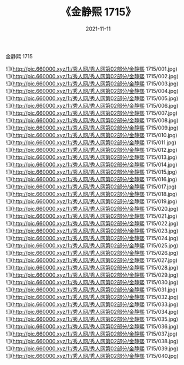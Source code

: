 ﻿---
layout: post
title:  《金静熙 1715》
date:   2021-11-11
img: http://pic.660000.xyz/1:/秀人网/秀人网第02部分/金静熙 1715/000.jpg
categories: [美女, 清纯, 唯美]
---

金静熙 1715

  ![](http://pic.660000.xyz/1:/秀人网/秀人网第02部分/金静熙 1715/001.jpg) <br> ![](http://pic.660000.xyz/1:/秀人网/秀人网第02部分/金静熙 1715/002.jpg) <br> ![](http://pic.660000.xyz/1:/秀人网/秀人网第02部分/金静熙 1715/003.jpg) <br> ![](http://pic.660000.xyz/1:/秀人网/秀人网第02部分/金静熙 1715/004.jpg) <br> ![](http://pic.660000.xyz/1:/秀人网/秀人网第02部分/金静熙 1715/005.jpg) <br> ![](http://pic.660000.xyz/1:/秀人网/秀人网第02部分/金静熙 1715/006.jpg) <br> ![](http://pic.660000.xyz/1:/秀人网/秀人网第02部分/金静熙 1715/007.jpg) <br> ![](http://pic.660000.xyz/1:/秀人网/秀人网第02部分/金静熙 1715/008.jpg) <br> ![](http://pic.660000.xyz/1:/秀人网/秀人网第02部分/金静熙 1715/009.jpg) <br> ![](http://pic.660000.xyz/1:/秀人网/秀人网第02部分/金静熙 1715/010.jpg) <br> ![](http://pic.660000.xyz/1:/秀人网/秀人网第02部分/金静熙 1715/011.jpg) <br> ![](http://pic.660000.xyz/1:/秀人网/秀人网第02部分/金静熙 1715/012.jpg) <br> ![](http://pic.660000.xyz/1:/秀人网/秀人网第02部分/金静熙 1715/013.jpg) <br> ![](http://pic.660000.xyz/1:/秀人网/秀人网第02部分/金静熙 1715/014.jpg) <br> ![](http://pic.660000.xyz/1:/秀人网/秀人网第02部分/金静熙 1715/015.jpg) <br> ![](http://pic.660000.xyz/1:/秀人网/秀人网第02部分/金静熙 1715/016.jpg) <br> ![](http://pic.660000.xyz/1:/秀人网/秀人网第02部分/金静熙 1715/017.jpg) <br> ![](http://pic.660000.xyz/1:/秀人网/秀人网第02部分/金静熙 1715/018.jpg) <br> ![](http://pic.660000.xyz/1:/秀人网/秀人网第02部分/金静熙 1715/019.jpg) <br> ![](http://pic.660000.xyz/1:/秀人网/秀人网第02部分/金静熙 1715/020.jpg) <br> ![](http://pic.660000.xyz/1:/秀人网/秀人网第02部分/金静熙 1715/021.jpg) <br> ![](http://pic.660000.xyz/1:/秀人网/秀人网第02部分/金静熙 1715/022.jpg) <br> ![](http://pic.660000.xyz/1:/秀人网/秀人网第02部分/金静熙 1715/023.jpg) <br> ![](http://pic.660000.xyz/1:/秀人网/秀人网第02部分/金静熙 1715/024.jpg) <br> ![](http://pic.660000.xyz/1:/秀人网/秀人网第02部分/金静熙 1715/025.jpg) <br> ![](http://pic.660000.xyz/1:/秀人网/秀人网第02部分/金静熙 1715/026.jpg) <br> ![](http://pic.660000.xyz/1:/秀人网/秀人网第02部分/金静熙 1715/027.jpg) <br> ![](http://pic.660000.xyz/1:/秀人网/秀人网第02部分/金静熙 1715/028.jpg) <br> ![](http://pic.660000.xyz/1:/秀人网/秀人网第02部分/金静熙 1715/029.jpg) <br> ![](http://pic.660000.xyz/1:/秀人网/秀人网第02部分/金静熙 1715/030.jpg) <br> ![](http://pic.660000.xyz/1:/秀人网/秀人网第02部分/金静熙 1715/031.jpg) <br> ![](http://pic.660000.xyz/1:/秀人网/秀人网第02部分/金静熙 1715/032.jpg) <br> ![](http://pic.660000.xyz/1:/秀人网/秀人网第02部分/金静熙 1715/033.jpg) <br> ![](http://pic.660000.xyz/1:/秀人网/秀人网第02部分/金静熙 1715/034.jpg) <br> ![](http://pic.660000.xyz/1:/秀人网/秀人网第02部分/金静熙 1715/035.jpg) <br> ![](http://pic.660000.xyz/1:/秀人网/秀人网第02部分/金静熙 1715/036.jpg) <br> ![](http://pic.660000.xyz/1:/秀人网/秀人网第02部分/金静熙 1715/037.jpg) <br> ![](http://pic.660000.xyz/1:/秀人网/秀人网第02部分/金静熙 1715/038.jpg) <br> ![](http://pic.660000.xyz/1:/秀人网/秀人网第02部分/金静熙 1715/039.jpg) <br> ![](http://pic.660000.xyz/1:/秀人网/秀人网第02部分/金静熙 1715/040.jpg) <br>